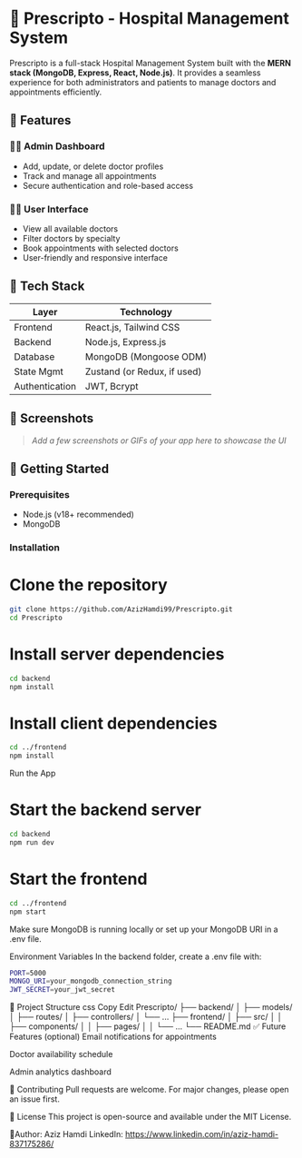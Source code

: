 # 🏥 Prescripto - Hospital Management System

Prescripto is a full-stack Hospital Management System built with the **MERN stack (MongoDB, Express, React, Node.js)**. It provides a seamless experience for both administrators and patients to manage doctors and appointments efficiently.

## 🔧 Features

### 👨‍⚕️ Admin Dashboard
- Add, update, or delete doctor profiles
- Track and manage all appointments
- Secure authentication and role-based access

### 🙋‍♂️ User Interface
- View all available doctors
- Filter doctors by specialty
- Book appointments with selected doctors
- User-friendly and responsive interface

## 🧱 Tech Stack

| Layer        | Technology             |
|--------------|-------------------------|
| Frontend     | React.js, Tailwind CSS  |
| Backend      | Node.js, Express.js     |
| Database     | MongoDB (Mongoose ODM)  |
| State Mgmt   | Zustand (or Redux, if used) |
| Authentication | JWT, Bcrypt             |

## 📸 Screenshots

> _Add a few screenshots or GIFs of your app here to showcase the UI_

## 🚀 Getting Started

### Prerequisites
- Node.js (v18+ recommended)
- MongoDB

### Installation


# Clone the repository
```bash
git clone https://github.com/AzizHamdi99/Prescripto.git
cd Prescripto
```

# Install server dependencies
```bash
cd backend
npm install
```

# Install client dependencies
```bash
cd ../frontend
npm install
```

Run the App

# Start the backend server
```bash
cd backend
npm run dev
```

# Start the frontend
```bash
cd ../frontend
npm start
```

Make sure MongoDB is running locally or set up your MongoDB URI in a .env file.

Environment Variables
In the backend folder, create a .env file with:

```bash
PORT=5000
MONGO_URI=your_mongodb_connection_string
JWT_SECRET=your_jwt_secret
```

📁 Project Structure
css
Copy
Edit
Prescripto/
├── backend/
│   ├── models/
│   ├── routes/
│   ├── controllers/
│   └── ...
├── frontend/
│   ├── src/
│   │   ├── components/
│   │   ├── pages/
│   │   └── ...
└── README.md
✅ Future Features (optional)
Email notifications for appointments

Doctor availability schedule

Admin analytics dashboard

🤝 Contributing
Pull requests are welcome. For major changes, please open an issue first.

📄 License
This project is open-source and available under the MIT License.

👤Author: Aziz Hamdi
LinkedIn: https://www.linkedin.com/in/aziz-hamdi-837175286/

